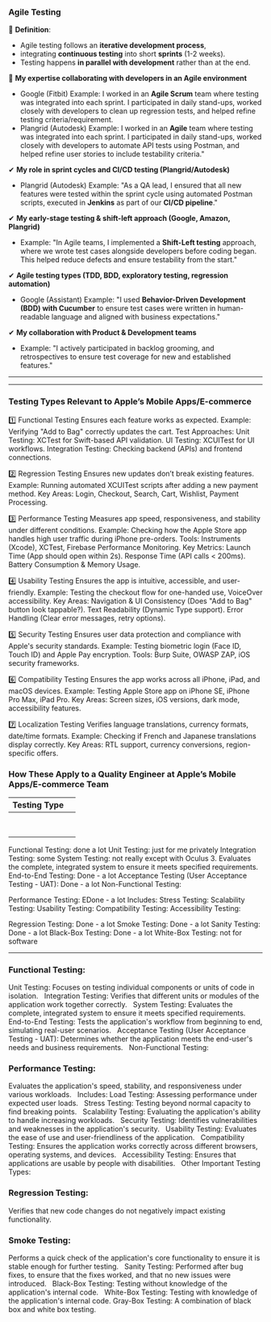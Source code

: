 
### Agile Testing

📌 **Definition**: 
* Agile testing follows an **iterative development process**,
* integrating **continuous testing** into short **sprints** (1-2 weeks).
* Testing happens **in parallel with development** rather than at the end.

🎯 **My expertise collaborating with developers in an Agile environment**

*  Google (Fitbit) Example: I worked in an **Agile Scrum** team where testing was integrated into each sprint. I participated in daily stand-ups, worked closely with developers to clean up regression tests, and helped refine testing criteria/requirement.
*  Plangrid (Autodesk) Example: I worked in an **Agile** team where testing was integrated into each sprint. I participated in daily stand-ups, worked closely with developers to automate API tests using Postman, and helped refine user stories to include testability criteria."

✔ **My role in sprint cycles and CI/CD testing (Plangrid/Autodesk)**

* Plangrid (Autodesk) Example: "As a QA lead, I ensured that all new features were tested within the sprint cycle using automated Postman scripts, executed in **Jenkins** as part of our **CI/CD pipeline**."

✔ **My early-stage testing & shift-left approach (Google, Amazon, Plangrid)**

* Example: "In Agile teams, I implemented a **Shift-Left testing** approach, where we wrote test cases alongside developers before coding began. This helped reduce defects and ensure testability from the start."

✔ **Agile testing types (TDD, BDD, exploratory testing, regression automation)**

* Google (Assistant) Example: "I used **Behavior-Driven Development (BDD) with Cucumber** to ensure test cases were written in human-readable language and aligned with business expectations."

✔ **My collaboration with Product & Development teams**

* Example: "I actively participated in backlog grooming, and retrospectives to ensure test coverage for new and established features."

***


---

### Testing Types Relevant to Apple’s Mobile Apps/E-commerce

1️⃣ Functional Testing 
Ensures each feature works as expected.
Example: Verifying "Add to Bag" correctly updates the cart.
Test Approaches:
Unit Testing: XCTest for Swift-based API validation.
UI Testing: XCUITest for UI workflows.
Integration Testing: Checking backend (APIs) and frontend connections.

2️⃣ Regression Testing 
Ensures new updates don’t break existing features.
Example: Running automated XCUITest scripts after adding a new payment method.
Key Areas: Login, Checkout, Search, Cart, Wishlist, Payment Processing.

3️⃣ Performance Testing 
Measures app speed, responsiveness, and stability under different conditions.
Example: Checking how the Apple Store app handles high user traffic during iPhone pre-orders.
Tools: Instruments (Xcode), XCTest, Firebase Performance Monitoring.
Key Metrics:
Launch Time (App should open within 2s).
Response Time (API calls < 200ms).
Battery Consumption & Memory Usage.

4️⃣ Usability Testing 
Ensures the app is intuitive, accessible, and user-friendly.
Example: Testing the checkout flow for one-handed use, VoiceOver accessibility.
Key Areas:
Navigation & UI Consistency (Does "Add to Bag" button look tappable?).
Text Readability (Dynamic Type support).
Error Handling (Clear error messages, retry options).

5️⃣ Security Testing 
Ensures user data protection and compliance with Apple's security standards.
Example: Testing biometric login (Face ID, Touch ID) and Apple Pay encryption.
Tools: Burp Suite, OWASP ZAP, iOS security frameworks.

6️⃣ Compatibility Testing 
Ensures the app works across all iPhone, iPad, and macOS devices.
Example: Testing Apple Store app on iPhone SE, iPhone Pro Max, iPad Pro.
Key Areas: Screen sizes, iOS versions, dark mode, accessibility features.

7️⃣ Localization Testing 
Verifies language translations, currency formats, date/time formats.
Example: Checking if French and Japanese translations display correctly.
Key Areas: RTL support, currency conversions, region-specific offers.

### How These Apply to a Quality Engineer at Apple’s Mobile Apps/E-commerce Team
| Testing Type  |   |
|---|---|
|   |   |
|   |   |
|   |   |
|   |   |
|   |   |
|   |   |
|   |   |
|   |   |

Functional Testing: done a lot
Unit Testing: just for me privately
Integration Testing: some
System Testing: not really except with Oculus 3.
Evaluates the complete, integrated system to ensure it meets specified requirements.   
End-to-End Testing:
Done - a lot
Acceptance Testing (User Acceptance Testing - UAT):
Done - a lot
Non-Functional Testing:

Performance Testing:
EDone - a lot 
Includes:
Stress Testing: 
Scalability Testing: 
Usability Testing:
Compatibility Testing:
Accessibility Testing:

Regression Testing:
Done - a lot
Smoke Testing:
Done - a lot
Sanity Testing:
Done - a lot
Black-Box Testing:
Done - a lot
White-Box Testing: not for software

---

### Functional Testing:

Unit Testing:
Focuses on testing individual components or units of code in isolation.   
Integration Testing:
Verifies that different units or modules of the application work together correctly.   
System Testing:
Evaluates the complete, integrated system to ensure it meets specified requirements.   
End-to-End Testing:
Tests the application's workflow from beginning to end, simulating real-user scenarios.   
Acceptance Testing (User Acceptance Testing - UAT):
Determines whether the application meets the end-user's needs and business requirements.   
Non-Functional Testing:

### Performance Testing:
Evaluates the application's speed, stability, and responsiveness under various workloads.   
Includes:
Load Testing: Assessing performance under expected user loads.   
Stress Testing: Testing beyond normal capacity to find breaking points.   
Scalability Testing: Evaluating the application's ability to handle increasing workloads.   
Security Testing:
Identifies vulnerabilities and weaknesses in the application's security.   
Usability Testing:
Evaluates the ease of use and user-friendliness of the application.   
Compatibility Testing:
Ensures the application works correctly across different browsers, operating systems, and devices.   
Accessibility Testing:
Ensures that applications are usable by people with disabilities.   
Other Important Testing Types:

### Regression Testing:
Verifies that new code changes do not negatively impact existing functionality.   
### Smoke Testing:
Performs a quick check of the application's core functionality to ensure it is stable enough for further testing.   
Sanity Testing:
Performed after bug fixes, to ensure that the fixes worked, and that no new issues were introduced.   
Black-Box Testing:
Testing without knowledge of the application's internal code.   
White-Box Testing:
Testing with knowledge of the application's internal code.
Gray-Box Testing:
A combination of black box and white box testing.
